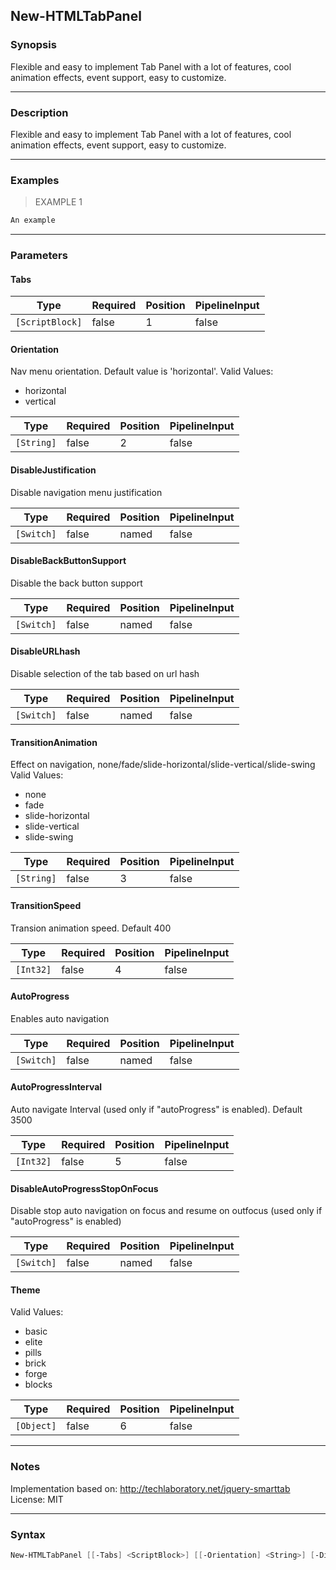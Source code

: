 New-HTMLTabPanel
----------------

### Synopsis
Flexible and easy to implement Tab Panel with a lot of features, cool animation effects, event support, easy to customize.

---

### Description

Flexible and easy to implement Tab Panel with a lot of features, cool animation effects, event support, easy to customize.

---

### Examples
> EXAMPLE 1

```PowerShell
An example
```

---

### Parameters
#### **Tabs**

|Type           |Required|Position|PipelineInput|
|---------------|--------|--------|-------------|
|`[ScriptBlock]`|false   |1       |false        |

#### **Orientation**
Nav menu orientation. Default value is 'horizontal'.
Valid Values:

* horizontal
* vertical

|Type      |Required|Position|PipelineInput|
|----------|--------|--------|-------------|
|`[String]`|false   |2       |false        |

#### **DisableJustification**
Disable navigation menu justification

|Type      |Required|Position|PipelineInput|
|----------|--------|--------|-------------|
|`[Switch]`|false   |named   |false        |

#### **DisableBackButtonSupport**
Disable the back button support

|Type      |Required|Position|PipelineInput|
|----------|--------|--------|-------------|
|`[Switch]`|false   |named   |false        |

#### **DisableURLhash**
Disable selection of the tab based on url hash

|Type      |Required|Position|PipelineInput|
|----------|--------|--------|-------------|
|`[Switch]`|false   |named   |false        |

#### **TransitionAnimation**
Effect on navigation, none/fade/slide-horizontal/slide-vertical/slide-swing
Valid Values:

* none
* fade
* slide-horizontal
* slide-vertical
* slide-swing

|Type      |Required|Position|PipelineInput|
|----------|--------|--------|-------------|
|`[String]`|false   |3       |false        |

#### **TransitionSpeed**
Transion animation speed. Default 400

|Type     |Required|Position|PipelineInput|
|---------|--------|--------|-------------|
|`[Int32]`|false   |4       |false        |

#### **AutoProgress**
Enables auto navigation

|Type      |Required|Position|PipelineInput|
|----------|--------|--------|-------------|
|`[Switch]`|false   |named   |false        |

#### **AutoProgressInterval**
Auto navigate Interval (used only if "autoProgress" is enabled). Default 3500

|Type     |Required|Position|PipelineInput|
|---------|--------|--------|-------------|
|`[Int32]`|false   |5       |false        |

#### **DisableAutoProgressStopOnFocus**
Disable stop auto navigation on focus and resume on outfocus (used only if "autoProgress" is enabled)

|Type      |Required|Position|PipelineInput|
|----------|--------|--------|-------------|
|`[Switch]`|false   |named   |false        |

#### **Theme**

Valid Values:

* basic
* elite
* pills
* brick
* forge
* blocks

|Type      |Required|Position|PipelineInput|
|----------|--------|--------|-------------|
|`[Object]`|false   |6       |false        |

---

### Notes
Implementation based on: http://techlaboratory.net/jquery-smarttab
License: MIT

---

### Syntax
```PowerShell
New-HTMLTabPanel [[-Tabs] <ScriptBlock>] [[-Orientation] <String>] [-DisableJustification] [-DisableBackButtonSupport] [-DisableURLhash] [[-TransitionAnimation] <String>] [[-TransitionSpeed] <Int32>] [-AutoProgress] [[-AutoProgressInterval] <Int32>] [-DisableAutoProgressStopOnFocus] [[-Theme] <Object>] [<CommonParameters>]
```
